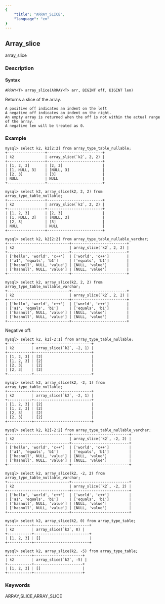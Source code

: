 ```yaml
---
{
    "title": "ARRAY_SLICE",
    "language": "en"
}
---
```


<!-- 
Licensed to the Apache Software Foundation (ASF) under one
or more contributor license agreements.  See the NOTICE file
distributed with this work for additional information
regarding copyright ownership.  The ASF licenses this file
to you under the Apache License, Version 2.0 (the
"License"); you may not use this file except in compliance
with the License.  You may obtain a copy of the License at
  http://www.apache.org/licenses/LICENSE-2.0
Unless required by applicable law or agreed to in writing,
software distributed under the License is distributed on an
"AS IS" BASIS, WITHOUT WARRANTIES OR CONDITIONS OF ANY
KIND, either express or implied.  See the License for the
specific language governing permissions and limitations
under the License.
-->

## Array_slice

array_slice

### Description

#### Syntax

`ARRAY<T> array_slice(ARRAY<T> arr, BIGINT off, BIGINT len)`

Returns a slice of the array.

```
A positive off indicates an indent on the left
A negative off indicates an indent on the right.
An empty array is returned when the off is not within the actual range of the array.
A negative len will be treated as 0.
```

### Example


```
mysql> select k2, k2[2:2] from array_type_table_nullable;
+-----------------+-------------------------+
| k2              | array_slice(`k2`, 2, 2) |
+-----------------+-------------------------+
| [1, 2, 3]       | [2, 3]                  |
| [1, NULL, 3]    | [NULL, 3]               |
| [2, 3]          | [3]                     |
| NULL            | NULL                    |
+-----------------+-------------------------+

mysql> select k2, array_slice(k2, 2, 2) from array_type_table_nullable;
+-----------------+-------------------------+
| k2              | array_slice(`k2`, 2, 2) |
+-----------------+-------------------------+
| [1, 2, 3]       | [2, 3]                  |
| [1, NULL, 3]    | [NULL, 3]               |
| [2, 3]          | [3]                     |
| NULL            | NULL                    |
+-----------------+-------------------------+

mysql> select k2, k2[2:2] from array_type_table_nullable_varchar;
+----------------------------+-------------------------+
| k2                         | array_slice(`k2`, 2, 2) |
+----------------------------+-------------------------+
| ['hello', 'world', 'c++']  | ['world', 'c++']        |
| ['a1', 'equals', 'b1']     | ['equals', 'b1']        |
| ['hasnull', NULL, 'value'] | [NULL, 'value']         |
| ['hasnull', NULL, 'value'] | [NULL, 'value']         |
+----------------------------+-------------------------+

mysql> select k2, array_slice(k2, 2, 2) from array_type_table_nullable_varchar;
+----------------------------+-------------------------+
| k2                         | array_slice(`k2`, 2, 2) |
+----------------------------+-------------------------+
| ['hello', 'world', 'c++']  | ['world', 'c++']        |
| ['a1', 'equals', 'b1']     | ['equals', 'b1']        |
| ['hasnull', NULL, 'value'] | [NULL, 'value']         |
| ['hasnull', NULL, 'value'] | [NULL, 'value']         |
+----------------------------+-------------------------+
```

Negative off:

```
mysql> select k2, k2[-2:1] from array_type_table_nullable;
+-----------+--------------------------+
| k2        | array_slice(`k2`, -2, 1) |
+-----------+--------------------------+
| [1, 2, 3] | [2]                      |
| [1, 2, 3] | [2]                      |
| [2, 3]    | [2]                      |
| [2, 3]    | [2]                      |
+-----------+--------------------------+

mysql> select k2, array_slice(k2, -2, 1) from array_type_table_nullable;
+-----------+--------------------------+
| k2        | array_slice(`k2`, -2, 1) |
+-----------+--------------------------+
| [1, 2, 3] | [2]                      |
| [1, 2, 3] | [2]                      |
| [2, 3]    | [2]                      |
| [2, 3]    | [2]                      |
+-----------+--------------------------+

mysql> select k2, k2[-2:2] from array_type_table_nullable_varchar;
+----------------------------+--------------------------+
| k2                         | array_slice(`k2`, -2, 2) |
+----------------------------+--------------------------+
| ['hello', 'world', 'c++']  | ['world', 'c++']         |
| ['a1', 'equals', 'b1']     | ['equals', 'b1']         |
| ['hasnull', NULL, 'value'] | [NULL, 'value']          |
| ['hasnull', NULL, 'value'] | [NULL, 'value']          |
+----------------------------+--------------------------+

mysql> select k2, array_slice(k2, -2, 2) from array_type_table_nullable_varchar;
+----------------------------+--------------------------+
| k2                         | array_slice(`k2`, -2, 2) |
+----------------------------+--------------------------+
| ['hello', 'world', 'c++']  | ['world', 'c++']         |
| ['a1', 'equals', 'b1']     | ['equals', 'b1']         |
| ['hasnull', NULL, 'value'] | [NULL, 'value']          |
| ['hasnull', NULL, 'value'] | [NULL, 'value']          |
+----------------------------+--------------------------+
```

```
mysql> select k2, array_slice(k2, 0) from array_type_table;
+-----------+-------------------------+
| k2        | array_slice(`k2`, 0) |
+-----------+-------------------------+
| [1, 2, 3] | []                      |
+-----------+-------------------------+

mysql> select k2, array_slice(k2, -5) from array_type_table;
+-----------+----------------------+
| k2        | array_slice(`k2`, -5) |
+-----------+----------------------+
| [1, 2, 3] | []                   |
+-----------+----------------------+
```

### Keywords

ARRAY,SLICE,ARRAY_SLICE

